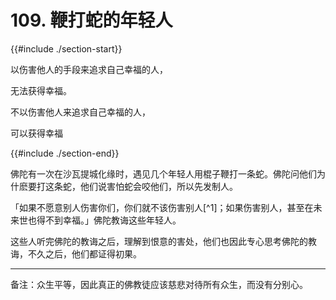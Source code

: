# 109. 鞭打蛇的年轻人
{{#include ./section-start}}

以伤害他人的手段来追求自己幸福的人，

无法获得幸福。

不以伤害他人来追求自己幸福的人，

可以获得幸福

{{#include ./section-end}}

佛陀有一次在沙瓦提城化缘时，遇见几个年轻人用棍子鞭打一条蛇。佛陀问他们为什麽要打这条蛇，他们说害怕蛇会咬他们，所以先发制人。

「如果不愿意别人伤害你们，你们就不该伤害别人[^1]；如果伤害别人，甚至在未来世也得不到幸福。」佛陀教诲这些年轻人。

这些人听完佛陀的教诲之后，理解到恨意的害处，他们也因此专心思考佛陀的教诲，不久之后，他们都证得初果。


---



备注：众生平等，因此真正的佛教徒应该慈悲对待所有众生，而没有分别心。

